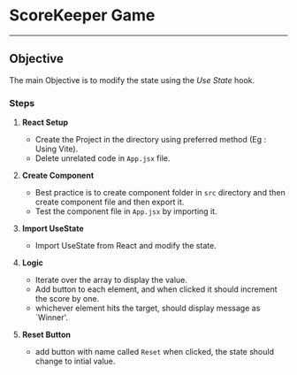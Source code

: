 # ScoreKeeper Game

---

## Objective

The main Objective is to modify the state using the _Use State_ hook.

### Steps

1. **React Setup**

   - Create the Project in the directory using preferred method (Eg : Using Vite).
   - Delete unrelated code in `App.jsx` file.

2. **Create Component**

   - Best practice is to create component folder in `src` directory and then create component file and then export it.
   - Test the component file in `App.jsx` by importing it.

3. **Import UseState**

   - Import UseState from React and modify the state.

4. **Logic**

   - Iterate over the array to display the value.
   - Add button to each element, and when clicked it should increment the score by one.
   - whichever element hits the target, should display message as `Winner'.

5. **Reset Button**
   - add button with name called `Reset` when clicked, the state should change to intial value.
